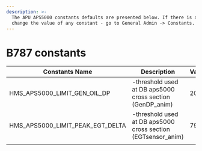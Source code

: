 ```yaml
---
description: >-
  The APU APS5000 constants defaults are presented below. If there is a need to
  change the value of any constant - go to General Admin -> Constants.
---
```


# B787 constants

| Constants Name                        | Description                                                   | Value |
| ------------------------------------- | ------------------------------------------------------------- | ----- |
| HMS\_APS5000\_LIMIT\_GEN\_OIL\_DP     |  -threshold used at DB aps5000 cross section (GenDP\_anim)    | 20    |
| HMS\_APS5000\_LIMIT\_PEAK\_EGT\_DELTA | -threshold used at DB aps5000 cross section (EGTsensor\_anim) | 79.5  |
|                                       |                                                               |       |
